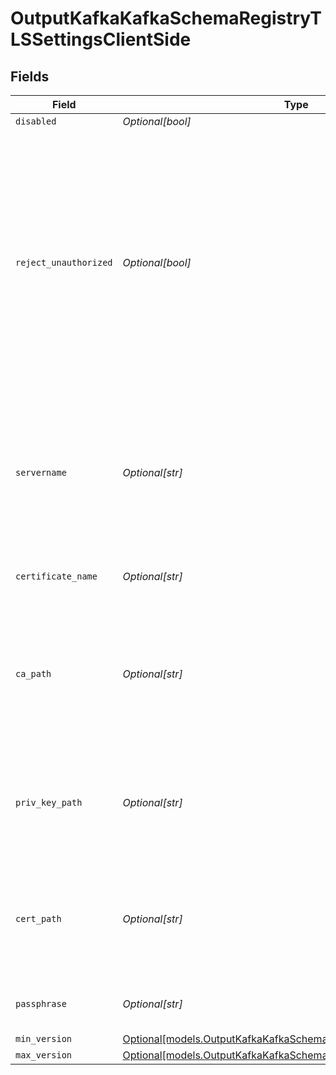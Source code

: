 # OutputKafkaKafkaSchemaRegistryTLSSettingsClientSide


## Fields

| Field                                                                                                                                                                                                                                      | Type                                                                                                                                                                                                                                       | Required                                                                                                                                                                                                                                   | Description                                                                                                                                                                                                                                |
| ------------------------------------------------------------------------------------------------------------------------------------------------------------------------------------------------------------------------------------------ | ------------------------------------------------------------------------------------------------------------------------------------------------------------------------------------------------------------------------------------------ | ------------------------------------------------------------------------------------------------------------------------------------------------------------------------------------------------------------------------------------------ | ------------------------------------------------------------------------------------------------------------------------------------------------------------------------------------------------------------------------------------------ |
| `disabled`                                                                                                                                                                                                                                 | *Optional[bool]*                                                                                                                                                                                                                           | :heavy_minus_sign:                                                                                                                                                                                                                         | N/A                                                                                                                                                                                                                                        |
| `reject_unauthorized`                                                                                                                                                                                                                      | *Optional[bool]*                                                                                                                                                                                                                           | :heavy_minus_sign:                                                                                                                                                                                                                         | Reject certificates that are not authorized by a CA in the CA certificate path, or by another <br/>                    trusted CA (such as the system's). Defaults to Enabled. Overrides the toggle from Advanced Settings, when also present. |
| `servername`                                                                                                                                                                                                                               | *Optional[str]*                                                                                                                                                                                                                            | :heavy_minus_sign:                                                                                                                                                                                                                         | Server name for the SNI (Server Name Indication) TLS extension. It must be a host name, and not an IP address.                                                                                                                             |
| `certificate_name`                                                                                                                                                                                                                         | *Optional[str]*                                                                                                                                                                                                                            | :heavy_minus_sign:                                                                                                                                                                                                                         | The name of the predefined certificate                                                                                                                                                                                                     |
| `ca_path`                                                                                                                                                                                                                                  | *Optional[str]*                                                                                                                                                                                                                            | :heavy_minus_sign:                                                                                                                                                                                                                         | Path on client in which to find CA certificates to verify the server's cert. PEM format. Can reference $ENV_VARS.                                                                                                                          |
| `priv_key_path`                                                                                                                                                                                                                            | *Optional[str]*                                                                                                                                                                                                                            | :heavy_minus_sign:                                                                                                                                                                                                                         | Path on client in which to find the private key to use. PEM format. Can reference $ENV_VARS.                                                                                                                                               |
| `cert_path`                                                                                                                                                                                                                                | *Optional[str]*                                                                                                                                                                                                                            | :heavy_minus_sign:                                                                                                                                                                                                                         | Path on client in which to find certificates to use. PEM format. Can reference $ENV_VARS.                                                                                                                                                  |
| `passphrase`                                                                                                                                                                                                                               | *Optional[str]*                                                                                                                                                                                                                            | :heavy_minus_sign:                                                                                                                                                                                                                         | Passphrase to use to decrypt private key                                                                                                                                                                                                   |
| `min_version`                                                                                                                                                                                                                              | [Optional[models.OutputKafkaKafkaSchemaRegistryMinimumTLSVersion]](../models/outputkafkakafkaschemaregistryminimumtlsversion.md)                                                                                                           | :heavy_minus_sign:                                                                                                                                                                                                                         | N/A                                                                                                                                                                                                                                        |
| `max_version`                                                                                                                                                                                                                              | [Optional[models.OutputKafkaKafkaSchemaRegistryMaximumTLSVersion]](../models/outputkafkakafkaschemaregistrymaximumtlsversion.md)                                                                                                           | :heavy_minus_sign:                                                                                                                                                                                                                         | N/A                                                                                                                                                                                                                                        |